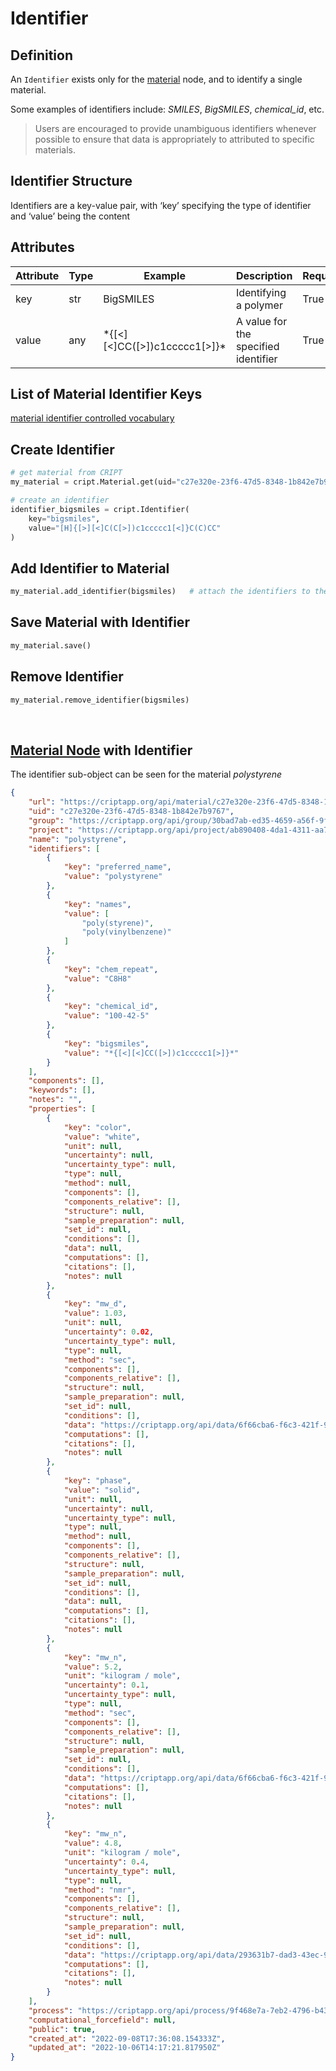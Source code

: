 # Identifier

## Definition

An `Identifier` exists only for the [material](../nodes/material.md) node, and to identify a single material.

Some examples of identifiers include: _SMILES_, _BigSMILES_, _chemical_id_, etc.

> Users are encouraged to provide unambiguous identifiers whenever possible to ensure that data is 
appropriately to attributed to specific materials.

## Identifier Structure

Identifiers are a key-value pair, with ‘key’ specifying the type of identifier and
‘value’ being the content

## Attributes
| Attribute | Type | Example                        | Description                          | Required |
|-----------|------|--------------------------------|--------------------------------------|----------|
| key       | str  | BigSMILES                      | Identifying a polymer                | True     |
| value     | any  | \*{[<][<]CC([>])c1ccccc1[>]}\* | A value for the specified identifier | True     |


## List of Material Identifier Keys
<a href="https://criptapp.org/keys/material-identifier-key/" target="_blank">
  material identifier controlled vocabulary
</a>


## Create Identifier

```python
# get material from CRIPT
my_material = cript.Material.get(uid="c27e320e-23f6-47d5-8348-1b842e7b9767")

# create an identifier
identifier_bigsmiles = cript.Identifier(
    key="bigsmiles", 
    value="[H]{[>][<]C(C[>])c1ccccc1[<]}C(C)CC"
)
```

## Add Identifier to Material
```python
my_material.add_identifier(bigsmiles)   # attach the identifiers to the material
```

## Save Material with Identifier
```python
my_material.save()
```

## Remove Identifier
```python
my_material.remove_identifier(bigsmiles)
```

<br/>

## [Material Node](../nodes/material.md) with Identifier

The identifier sub-object can be seen for the material _polystyrene_

```json  hl_lines="7-31"
{
    "url": "https://criptapp.org/api/material/c27e320e-23f6-47d5-8348-1b842e7b9767/",
    "uid": "c27e320e-23f6-47d5-8348-1b842e7b9767",
    "group": "https://criptapp.org/api/group/30bad7ab-ed35-4659-a56f-9fc384d996f4/",
    "project": "https://criptapp.org/api/project/ab890408-4da1-4311-aa7e-6a4f7897619f/",
    "name": "polystyrene",
    "identifiers": [
        {
            "key": "preferred_name",
            "value": "polystyrene"
        },
        {
            "key": "names",
            "value": [
                "poly(styrene)",
                "poly(vinylbenzene)"
            ]
        },
        {
            "key": "chem_repeat",
            "value": "C8H8"
        },
        {
            "key": "chemical_id",
            "value": "100-42-5"
        },
        {
            "key": "bigsmiles",
            "value": "*{[<][<]CC([>])c1ccccc1[>]}*"
        }
    ],
    "components": [],
    "keywords": [],
    "notes": "",
    "properties": [
        {
            "key": "color",
            "value": "white",
            "unit": null,
            "uncertainty": null,
            "uncertainty_type": null,
            "type": null,
            "method": null,
            "components": [],
            "components_relative": [],
            "structure": null,
            "sample_preparation": null,
            "set_id": null,
            "conditions": [],
            "data": null,
            "computations": [],
            "citations": [],
            "notes": null
        },
        {
            "key": "mw_d",
            "value": 1.03,
            "unit": null,
            "uncertainty": 0.02,
            "uncertainty_type": null,
            "type": null,
            "method": "sec",
            "components": [],
            "components_relative": [],
            "structure": null,
            "sample_preparation": null,
            "set_id": null,
            "conditions": [],
            "data": "https://criptapp.org/api/data/6f66cba6-f6c3-421f-9384-07105cb540fa/",
            "computations": [],
            "citations": [],
            "notes": null
        },
        {
            "key": "phase",
            "value": "solid",
            "unit": null,
            "uncertainty": null,
            "uncertainty_type": null,
            "type": null,
            "method": null,
            "components": [],
            "components_relative": [],
            "structure": null,
            "sample_preparation": null,
            "set_id": null,
            "conditions": [],
            "data": null,
            "computations": [],
            "citations": [],
            "notes": null
        },
        {
            "key": "mw_n",
            "value": 5.2,
            "unit": "kilogram / mole",
            "uncertainty": 0.1,
            "uncertainty_type": null,
            "type": null,
            "method": "sec",
            "components": [],
            "components_relative": [],
            "structure": null,
            "sample_preparation": null,
            "set_id": null,
            "conditions": [],
            "data": "https://criptapp.org/api/data/6f66cba6-f6c3-421f-9384-07105cb540fa/",
            "computations": [],
            "citations": [],
            "notes": null
        },
        {
            "key": "mw_n",
            "value": 4.8,
            "unit": "kilogram / mole",
            "uncertainty": 0.4,
            "uncertainty_type": null,
            "type": null,
            "method": "nmr",
            "components": [],
            "components_relative": [],
            "structure": null,
            "sample_preparation": null,
            "set_id": null,
            "conditions": [],
            "data": "https://criptapp.org/api/data/293631b7-dad3-43ec-96b7-86f233f444c7/",
            "computations": [],
            "citations": [],
            "notes": null
        }
    ],
    "process": "https://criptapp.org/api/process/9f468e7a-7eb2-4796-b438-29fccfea4b4f/",
    "computational_forcefield": null,
    "public": true,
    "created_at": "2022-09-08T17:36:08.154333Z",
    "updated_at": "2022-10-06T14:17:21.817950Z"
}
```
